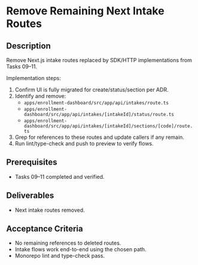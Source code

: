 # Remove Remaining Next Intake Routes

## Description
Remove Next.js intake routes replaced by SDK/HTTP implementations from Tasks 09–11.

Implementation steps:
1. Confirm UI is fully migrated for create/status/section per ADR.
2. Identify and remove:
   - `apps/enrollment-dashboard/src/app/api/intakes/route.ts`
   - `apps/enrollment-dashboard/src/app/api/intakes/[intakeId]/status/route.ts`
   - `apps/enrollment-dashboard/src/app/api/intakes/[intakeId]/sections/[code]/route.ts`
3. Grep for references to these routes and update callers if any remain.
4. Run lint/type-check and push to preview to verify flows.

## Prerequisites
- Tasks 09–11 completed and verified.

## Deliverables
- Next intake routes removed.

## Acceptance Criteria
- No remaining references to deleted routes.
- Intake flows work end-to-end using the chosen path.
- Monorepo lint and type-check pass.


